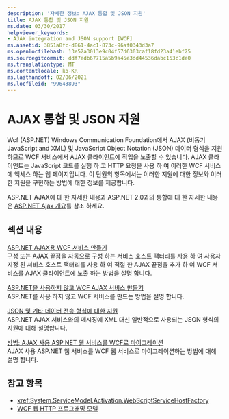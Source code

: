 ```yaml
---
description: '자세한 정보: AJAX 통합 및 JSON 지원'
title: AJAX 통합 및 JSON 지원
ms.date: 03/30/2017
helpviewer_keywords:
- AJAX integration and JSON support [WCF]
ms.assetid: 3851a8fc-d861-4ac1-873c-96af0343d3a7
ms.openlocfilehash: 13e52a3013e9c04f57d6303caf18fd23a41ebf25
ms.sourcegitcommit: ddf7edb67715a5b9a45e3dd44536dabc153c1de0
ms.translationtype: MT
ms.contentlocale: ko-KR
ms.lasthandoff: 02/06/2021
ms.locfileid: "99643893"
---
```

# <a name="ajax-integration-and-json-support"></a>AJAX 통합 및 JSON 지원

Wcf (ASP.NET) Windows Communication Foundation에서 AJAX (비동기 JavaScript and XML) 및 JavaScript Object Notation (JSON) 데이터 형식을 지원 하므로 WCF 서비스에서 AJAX 클라이언트에 작업을 노출할 수 있습니다. AJAX 클라이언트는 JavaScript 코드를 실행 하 고 HTTP 요청을 사용 하 여 이러한 WCF 서비스에 액세스 하는 웹 페이지입니다. 이 단원의 항목에서는 이러한 지원에 대한 정보와 이러한 지원을 구현하는 방법에 대한 정보를 제공합니다.  
  
 ASP.NET AJAX에 대 한 자세한 내용과 ASP.NET 2.0과의 통합에 대 한 자세한 내용은 [ASP.NET Ajax 개요](/previous-versions/aspnet/bb398874(v=vs.100))를 참조 하세요.  
  
## <a name="in-this-section"></a>섹션 내용  

 [ASP.NET AJAX용 WCF 서비스 만들기](creating-wcf-services-for-aspnet-ajax.md)  
 구성 또는 AJAX 끝점을 자동으로 구성 하는 서비스 호스트 팩터리를 사용 하 여 사용자 지정 된 서비스 호스트 팩터리를 사용 하 여 적절 한 AJAX 끝점을 추가 하 여 WCF 서비스를 AJAX 클라이언트에 노출 하는 방법을 설명 합니다.  
  
 [ASP.NET을 사용하지 않고 WCF AJAX 서비스 만들기](creating-wcf-ajax-services-without-aspnet.md)  
 ASP.NET를 사용 하지 않고 WCF 서비스를 만드는 방법을 설명 합니다.  
  
 [JSON 및 기타 데이터 전송 형식에 대한 지원](support-for-json-and-other-data-transfer-formats.md)  
 ASP.NET AJAX 서비스와의 메시징에 XML 대신 일반적으로 사용되는 JSON 형식의 지원에 대해 설명합니다.  
  
 [방법: AJAX 사용 ASP.NET 웹 서비스를 WCF로 마이그레이션](how-to-migrate-ajax-enabled-aspnet-web-services-to-wcf.md)  
 AJAX 사용 ASP.NET 웹 서비스를 WCF 웹 서비스로 마이그레이션하는 방법에 대해 설명 합니다.  
  
## <a name="see-also"></a>참고 항목

- <xref:System.ServiceModel.Activation.WebScriptServiceHostFactory>
- [WCF 웹 HTTP 프로그래밍 모델](wcf-web-http-programming-model.md)
